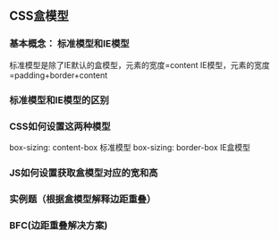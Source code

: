 ## CSS盒模型

### 基本概念： 标准模型和IE模型
标准模型是除了IE默认的盒模型，元素的宽度=content
IE模型，元素的宽度=padding+border+content
### 标准模型和IE模型的区别

### CSS如何设置这两种模型
box-sizing: content-box 标准模型
box-sizing: border-box IE盒模型
### JS如何设置获取盒模型对应的宽和高
### 实例题（根据盒模型解释边距重叠）
### BFC(边距重叠解决方案)
